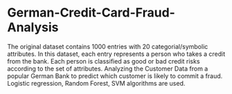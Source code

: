 # German-Credit-Card-Fraud-Analysis
The original dataset contains 1000 entries with 20 categorial/symbolic attributes. In this dataset, each entry represents a person who takes a credit from the bank. Each person is classified as good or bad credit risks according to the set of attributes.
 Analyzing the Customer Data from a popular German Bank to predict which customer is likely to commit a fraud. Logistic regression, Random Forest, SVM algorithms are used.
